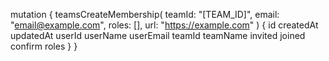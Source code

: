 mutation {
    teamsCreateMembership(
        teamId: "[TEAM_ID]",
        email: "email@example.com",
        roles: [],
        url: "https://example.com"
    ) {
        id
        createdAt
        updatedAt
        userId
        userName
        userEmail
        teamId
        teamName
        invited
        joined
        confirm
        roles
    }
}
